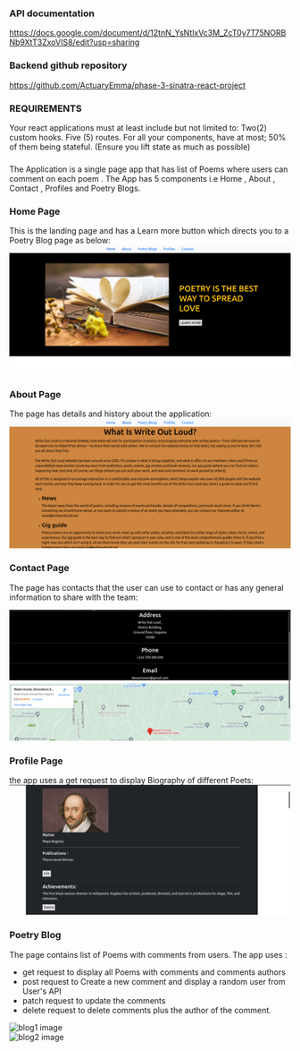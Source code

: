 

### API documentation
https://docs.google.com/document/d/12tnN_YsNtlxVc3M_ZcT0y7T75NORBNb9XtT3ZxoVIS8/edit?usp=sharing

### Backend github repository
https://github.com/ActuaryEmma/phase-3-sinatra-react-project



### REQUIREMENTS
Your react applications must at least include but not limited to:
Two(2) custom hooks.
Five (5) routes.
For all your components, have at most; 50% of them being stateful. (Ensure you lift state as much as possible)

### 
The Application is a single page app that has list of Poems where users can comment on each poem . 
The App has 5 components i.e Home , About , Contact , Profiles and Poetry Blogs.

### Home Page

This is the landing page and has a Learn more button which directs you to a Poetry Blog page as below:
![firstPage image](src/images/firstPage.png)

### About Page
The page has details and history about the application:
![About image](src/images/About.png)

### Contact Page
The page has contacts that the user can use to contact or has any general information to share with the team:

![contact image](src/images/contact.png)

### Profile Page
the app uses a get request to display Biography  of  different Poets:
![Profile image](src/images/Profile.png) 

### Poetry Blog
The page contains list of Poems with comments from users.
The app uses :
- get request to display all Poems with comments and comments authors
- post request to Create a new comment and display a random user from User's API
- patch request to update the comments
- delete request to delete comments plus the author of the comment.

![blog1 image](src/images/Blog1.jpeg)  
![blog2 image](src/images/Blog2.jpeg) 
  

















